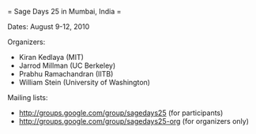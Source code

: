 = Sage Days 25 in Mumbai, India =

Dates: August 9-12, 2010

Organizers: 

   * Kiran Kedlaya (MIT)
   * Jarrod Millman (UC Berkeley)
   * Prabhu Ramachandran (IITB)
   * William Stein (University of Washington)
   
Mailing lists:

   * http://groups.google.com/group/sagedays25 (for participants)
   * http://groups.google.com/group/sagedays25-org (for organizers only)
